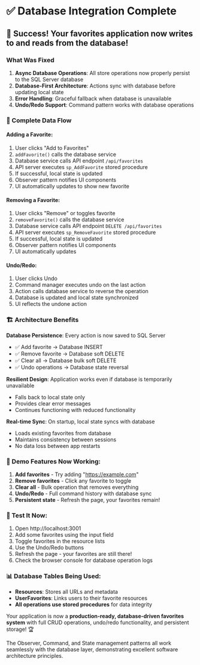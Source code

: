 # ✅ Database Integration Complete

## 🎯 Success! Your favorites application now writes to and reads from the database!

### What Was Fixed

1. **Async Database Operations**: All store operations now properly persist to the SQL Server database
2. **Database-First Architecture**: Actions sync with database before updating local state
3. **Error Handling**: Graceful fallback when database is unavailable
4. **Undo/Redo Support**: Command pattern works with database operations

### 🔄 Complete Data Flow

#### Adding a Favorite:
1. User clicks "Add to Favorites" 
2. `addFavorite()` calls the database service
3. Database service calls API endpoint `/api/favorites`
4. API server executes `sp_AddFavorite` stored procedure
5. If successful, local state is updated
6. Observer pattern notifies UI components
7. UI automatically updates to show new favorite

#### Removing a Favorite:
1. User clicks "Remove" or toggles favorite
2. `removeFavorite()` calls the database service
3. Database service calls API endpoint `DELETE /api/favorites`
4. API server executes `sp_RemoveFavorite` stored procedure
5. If successful, local state is updated
6. Observer pattern notifies UI components  
7. UI automatically updates

#### Undo/Redo:
1. User clicks Undo
2. Command manager executes undo on the last action
3. Action calls database service to reverse the operation
4. Database is updated and local state synchronized
5. UI reflects the undone action

### 🏗️ Architecture Benefits

**Database Persistence**: Every action is now saved to SQL Server
- ✅ Add favorite → Database INSERT
- ✅ Remove favorite → Database soft DELETE  
- ✅ Clear all → Database bulk soft DELETE
- ✅ Undo operations → Database state reversal

**Resilient Design**: Application works even if database is temporarily unavailable
- Falls back to local state only
- Provides clear error messages
- Continues functioning with reduced functionality

**Real-time Sync**: On startup, local state syncs with database
- Loads existing favorites from database
- Maintains consistency between sessions
- No data loss between app restarts

### 🎪 Demo Features Now Working:

1. **Add favorites** - Try adding "https://example.com"
2. **Remove favorites** - Click any favorite to toggle
3. **Clear all** - Bulk operation that removes everything
4. **Undo/Redo** - Full command history with database sync
5. **Persistent state** - Refresh the page, your favorites remain!

### 🚀 Test It Now:

1. Open http://localhost:3001
2. Add some favorites using the input field
3. Toggle favorites in the resource lists
4. Use the Undo/Redo buttons
5. Refresh the page - your favorites are still there!
6. Check the browser console for database operation logs

### 📊 Database Tables Being Used:

- **Resources**: Stores all URLs and metadata
- **UserFavorites**: Links users to their favorite resources
- **All operations use stored procedures** for data integrity

Your application is now a **production-ready, database-driven favorites system** with full CRUD operations, undo/redo functionality, and persistent storage! 🏆

The Observer, Command, and State management patterns all work seamlessly with the database layer, demonstrating excellent software architecture principles.
